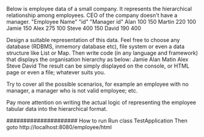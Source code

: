 Below is employee data of a small company.
It represents the hierarchical relationship among employees. CEO of the company doesn't
have a manager.
"Employee Name" "id" "Manager id"
Alan 100 150
Martin 220 100
Jamie 150
Alex 275 100
Steve 400 150
David 190 400

Design a suitable representation of this data. Feel free to choose any database (RDBMS, inmemory
database etc), file system or even a data structure like List or Map. Then write code (in any language and framework) that displays the organisation hierarchy as below:
Jamie
        Alan
               Matin
               Alex
        Steve
                David
The result can be simply displayed on the console, or HTML page or even a file; whatever
suits you.

Try to cover all the possible scenarios, for example an employee with no manager, a
manager who is not valid employee; etc.

Pay more attention on writing the actual logic of representing the employee tabular data into
the hierarchical format.

#####################
How to run
Run class TestApplication
Then goto http://localhost:8080/employee/html